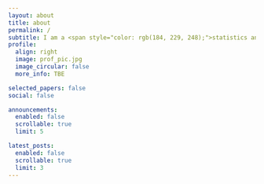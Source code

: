 ```yaml
---
layout: about
title: about
permalink: /
subtitle: I am a <span style="color: rgb(184, 229, 248);">statistics and economics </span> undergraduate at <span style="color: rgb(255, 188, 134);">University of Toronto</span>.
profile:
  align: right
  image: prof_pic.jpg
  image_circular: false
  more_info: TBE

selected_papers: false
social: false

announcements:
  enabled: false
  scrollable: true
  limit: 5

latest_posts:
  enabled: false
  scrollable: true
  limit: 3
---
```


